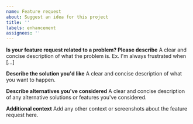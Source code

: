 ```yaml
---
name: Feature request
about: Suggest an idea for this project
title: ''
labels: enhancement
assignees: ''
---
```


**Is your feature request related to a problem? Please describe**
A clear and concise description of what the problem is. Ex. I'm always frustrated when \[...\]

**Describe the solution you'd like**
A clear and concise description of what you want to happen.

**Describe alternatives you've considered**
A clear and concise description of any alternative solutions or features you've considered.

**Additional context**
Add any other context or screenshots about the feature request here.
